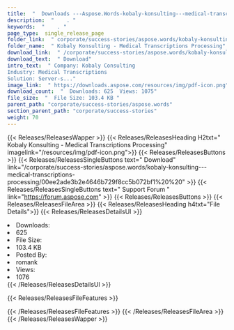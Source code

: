 ```yaml
---
title:  "  Downloads ---Aspose.Words-kobaly-konsulting---medical-transcriptions-processing . " 
description:  "    . " 
keywords:  "    . " 
page_type:  single_release_page
folder_link:  " corporate/success-stories/aspose.words/kobaly-konsulting---medical-transcriptions-processing/"
folder_name:  " Kobaly Konsulting - Medical Transcriptions Processing"
download_link:  " /corporate/success-stories/aspose.words/kobaly-konsulting---medical-transcriptions-processing/00ee2ade3b2e4646b729f8cc5b072bf1"
download_text:  " Download"
intro_text:  " Company: Kobaly Consulting
Industry: Medical Transcriptions
Solution: Server-s..."
image_link:  " https://downloads.aspose.com/resources/img/pdf-icon.png"
download_count:  "  Downloads: 625  Views: 1075"
file_size:  "  File Size: 103.4 KB "
parent_path: "corporate/success-stories/aspose.words"
section_parent_path: "corporate/success-stories"
weight: 70 
---
```


{{< Releases/ReleasesWapper >}}
  {{< Releases/ReleasesHeading H2txt=" Kobaly Konsulting - Medical Transcriptions Processing" imagelink="/resources/img/pdf-icon.png">}}
  {{< Releases/ReleasesButtons >}}
    {{< Releases/ReleasesSingleButtons text=" Download" link="/corporate/success-stories/aspose.words/kobaly-konsulting---medical-transcriptions-processing/00ee2ade3b2e4646b729f8cc5b072bf1%20%20" >}}
    {{< Releases/ReleasesSingleButtons text=" Support Forum " link="https://forum.aspose.com" >}}
  {{< Releases/ReleasesButtons >}}
  {{< Releases/ReleasesFileArea >}}
    {{< Releases/ReleasesHeading h4txt="File Details">}}
    {{< Releases/ReleasesDetailsUl >}}
             <li>Downloads:</li><li>625</li><li>File Size:</li><li>103.4 KB</li><li>Posted By:</li><li>romank</li><li>Views:</li><li>1076</li>
    {{< /Releases/ReleasesDetailsUl >}}

  {{< Releases/ReleasesFileFeatures >}}
      
  {{< /Releases/ReleasesFileFeatures >}}
 {{< /Releases/ReleasesFileArea >}}
{{< /Releases/ReleasesWapper >}}


